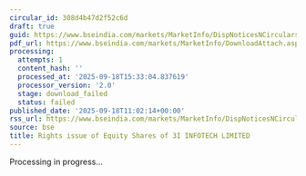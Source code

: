 ```yaml
---
circular_id: 308d4b47d2f52c6d
draft: true
guid: https://www.bseindia.com/markets/MarketInfo/DispNoticesNCirculars.aspx?Noticeid={7633D712-8D63-4831-87CF-D5781DCCC805}&noticeno=20250918-21&dt=09/18/2025&icount=21&totcount=61&flag=0
pdf_url: https://www.bseindia.com/markets/MarketInfo/DownloadAttach.aspx?id=20250918-21&attachedId=
processing:
  attempts: 1
  content_hash: ''
  processed_at: '2025-09-18T15:33:04.837619'
  processor_version: '2.0'
  stage: download_failed
  status: failed
published_date: '2025-09-18T11:02:14+00:00'
rss_url: https://www.bseindia.com/markets/MarketInfo/DispNoticesNCirculars.aspx?Noticeid={7633D712-8D63-4831-87CF-D5781DCCC805}&noticeno=20250918-21&dt=09/18/2025&icount=21&totcount=61&flag=0
source: bse
title: Rights issue of Equity Shares of 3I INFOTECH LIMITED
---
```


Processing in progress...